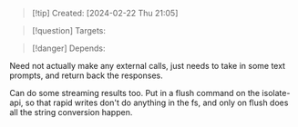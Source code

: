 
>[!tip] Created: [2024-02-22 Thu 21:05]

>[!question] Targets: 

>[!danger] Depends: 

Need not actually make any external calls, just needs to take in some text prompts, and return back the responses.

Can do some streaming results too.
Put in a flush command on the isolate-api, so that rapid writes don't do anything in the fs, and only on flush does all the string conversion happen.



